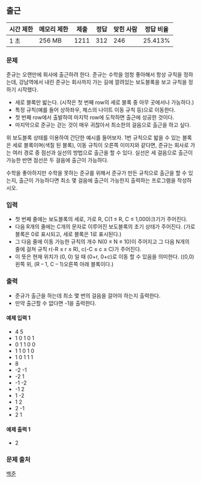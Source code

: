 ## 출근
 
|시간 제한|	메모리 제한|	제출|	정답|	맞힌 사람|	정답 비율|
|---|---|---|---|---|---|
|1 초|	256 MB|	1211|	312|	246|	25.413%|

### 문제
준규는 오랜만에 회사에 출근하려 한다. 준규는 수학을 엄청 좋아해서 항상 규칙을 정하는데, 강남역에서 내린 준규는 회사까지 가는 길에 깔려있는 보도블록을 보고 규칙을 정하기 시작했다.

- 세로 블록만 밟는다. (시작은 첫 번째 row의 세로 블록 중 아무 곳에서나 가능하다.)
- 특정 규칙(예를 들어 상하좌우, 체스의 나이트 이동 규칙 등)으로 이동한다.
- 첫 번째 row에서 출발하여 마지막 row에 도착하면 출근에 성공한 것이다.
- 마지막으로 준규는 걷는 것이 매우 귀찮아서 최소한의 걸음으로 출근을 하고 싶다.


위 보도블록 상태를 이용하여 간단한 예시를 들어보자. 1번 규칙으로 밟을 수 있는 블록은 세로 블록이며(색칠 된 블록), 이동 규칙이 오른쪽 이미지와 같다면, 준규는 회사로 가는 여러 경로 중 점선과 실선의 방법으로 출근을 할 수 있다. 실선은 세 걸음으로 출근이 가능한 반면 점선은 두 걸음에 출근이 가능하다.

수학을 좋아하지만 수학을 못하는 준규를 위해서 준규가 만든 규칙으로 출근을 할 수 있는지, 출근이 가능하다면 최소 몇 걸음에 출근이 가능한지 출력하는 프로그램을 작성하시오.

### 입력
- 첫 번째 줄에는 보도블록의 세로, 가로 R, C(1 ≤ R, C ≤ 1,000)크기가 주어진다. 
- 다음 R개의 줄에는 C개의 문자로 이루어진 보도블록의 초기 상태가 주어진다. (가로 블록은 0로 표시되고, 세로 블록은 1로 표시된다.) 
- 그 다음 줄에 이동 가능한 규칙의 개수 N(0 ≤ N ≤ 10)이 주어지고 그 다음 N개의 줄에 걸쳐 규칙 r(-R ≤ r ≤ R), c(-C ≤ c ≤ C)가 주어진다. 
- 이 뜻은 현재 위치가 (0, 0) 일 때 (0+r, 0+c)로 이동 할 수 있음을 의미한다. ((0,0)왼쪽 위, (R – 1, C – 1)오른쪽 아래 블록이다.)

### 출력
- 준규가 출근을 하는데 최소 몇 번의 걸음을 걸어야 하는지 출력한다. 
- 만약 출근할 수 없다면 -1을 출력한다.

#### 예제 입력 1 
- 4 5
- 1 0 1 0 1
- 0 1 1 0 0
- 1 1 0 1 0
- 1 0 1 1 1
- 8
- -2 -1
- -2 1
- -1 -2
- -1 2
- 1 -2
- 1 2
- 2 -1
- 2 1

#### 예제 출력 1 
- 2

### 문제 출처
[백준](https://www.acmicpc.net/problem/13903)